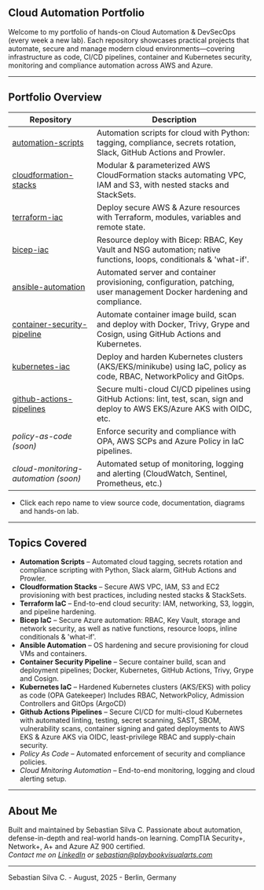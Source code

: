 ## Cloud Automation Portfolio

Welcome to my portfolio of hands-on Cloud Automation & DevSecOps (every week a new lab). Each repository showcases practical projects that automate, secure and manage modern cloud environments—covering infrastructure as code, CI/CD pipelines, container and Kubernetes security, monitoring and compliance automation across AWS and Azure.

---

## Portfolio Overview

| Repository                                                                                               | Description                                                                                                                     |
|----------------------------------------------------------------------------------------------------------|---------------------------------------------------------------------------------------------------------------------------------|
| [automation-scripts](https://github.com/Cloud-Automation-Portfolio/automation-scripts)                   | Automation scripts for cloud with Python: tagging, compliance, secrets rotation, Slack, GitHub Actions and Prowler.             |
| [cloudformation-stacks](https://github.com/Cloud-Automation-Portfolio/cloudformation-stacks)             | Modular & parameterized AWS CloudFormation stacks automating VPC, IAM and S3, with nested stacks and StackSets.                 |
| [terraform-iac](https://github.com/Cloud-Automation-Portfolio/terraform-iac)                             | Deploy secure AWS & Azure resources with Terraform, modules, variables and remote state.                                        |
| [bicep-iac](https://github.com/Cloud-Automation-Portfolio/bicep-iac)                                     | Resource deploy with Bicep: RBAC, Key Vault and NSG automation; native functions, loops, conditionals & 'what-if'.              |
| [ansible-automation](https://github.com/Cloud-Automation-Portfolio/ansible-automation)                   | Automated server and container provisioning, configuration, patching, user management Docker hardening and compliance.          |
| [container-security-pipeline](https://github.com/Cloud-Automation-Portfolio/container-security-pipeline) | Automate container image build, scan and deploy with Docker, Trivy, Grype and Cosign, using GitHub Actions and Kubernetes.      |
| [kubernetes-iac](https://github.com/Cloud-Automation-Portfolio/kubernetes-iac)                           | Deploy and harden Kubernetes clusters (AKS/EKS/minikube) using IaC, policy as code, RBAC, NetworkPolicy and GitOps.             |
| [github-actions-pipelines](https://github.com/Cloud-Automation-Portfolio/github-actions-pipelines)       | Secure multi-cloud CI/CD pipelines using GitHub Actions: lint, test, scan, sign and deploy to AWS EKS/Azure AKS with OIDC, etc. |
| *policy-as-code (soon)*                                                                                  | Enforce security and compliance with OPA, AWS SCPs and Azure Policy in IaC pipelines.                                           |
| *cloud-monitoring-automation (soon)*                                                                     | Automated setup of monitoring, logging and alerting (CloudWatch, Sentinel, Prometheus, etc.)                                    |

* Click each repo name to view source code, documentation, diagrams and hands-on lab.

---

## Topics Covered

- **Automation Scripts** – Automated cloud tagging, secrets rotation and compliance scripting with Python, Slack alarm, GitHub Actions and Prowler.
- **Cloudformation Stacks** – Secure AWS VPC, IAM, S3 and EC2 provisioning with best practices, including nested stacks & StackSets.
- **Terraform IaC** – End-to-end cloud security: IAM, networking, S3, loggin, and pipeline hardening.
- **Bicep IaC** – Secure Azure automation: RBAC, Key Vault, storage and network security, as well as native functions, resource loops, inline conditionals & 'what-if'. 
- **Ansible Automation** – OS hardening and secure provisioning for cloud VMs and containers.
- **Container Security Pipeline** – Secure container build, scan and deployment pipelines; Docker, Kubernetes, GitHub Actions, Trivy, Grype and Cosign.
- **Kubernetes IaC** – Hardened Kubernetes clusters (AKS/EKS) with policy as code (OPA Gatekeeper) Includes RBAC, NetworkPolicy, Admission Controllers and GitOps (ArgoCD)
- **Github Actions Pipelines** – Secure CI/CD for multi-cloud Kubernetes with automated linting, testing, secret scanning, SAST, SBOM, vulnerability scans, container signing and gated deployments to AWS EKS & Azure AKS via OIDC, least-privilege RBAC and supply-chain security.
- *Policy As Code* – Automated enforcement of security and compliance policies.
- *Cloud Mnitoring Automation* – End-to-end monitoring, logging and cloud alerting setup.


---

## About Me

Built and maintained by Sebastian Silva C. Passionate about automation, defense-in-depth and real-world hands-on learning. 
CompTIA Security+, Network+, A+ and Azure AZ 900 certified.   
*Contact me on [LinkedIn](https://www.linkedin.com/in/sebastiansilc) or [sebastian@playbookvisualarts.com](mailto:sebastian@playbookvisualarts.com)*

---

Sebastian Silva C. - August, 2025 - Berlin, Germany
